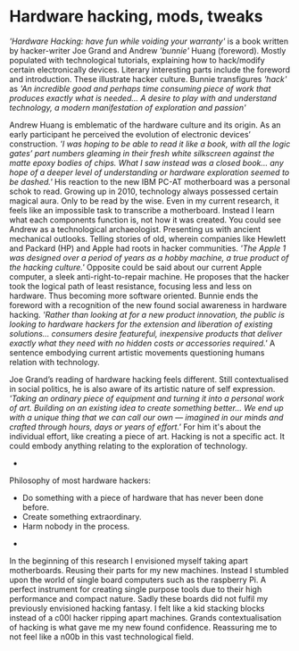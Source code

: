 # Hardware hacking, mods, tweaks 



*'Hardware Hacking: have fun while voiding your warranty'* is a book written by hacker-writer Joe Grand and Andrew *'bunnie'* Huang (foreword). Mostly populated with technological tutorials, explaining how to hack/modify certain electronically devices. Literary interesting parts include the foreword and introduction. These illustrate hacker culture. Bunnie transfigures *'hack'* as *'An incredible good and perhaps time consuming piece of work that produces exactly what is needed... A desire to play with and understand technology, a modern manifestation of exploration and passion'* 



Andrew Huang is emblematic of the hardware culture and its origin. 
As an early participant he perceived the evolution of electronic devices’ construction.
*'I was hoping to be able to read it like a book, with all the logic gates’ part numbers gleaming 
in their fresh white silkscreen against the matte epoxy bodies of chips. What I saw instead was a closed book… 
any hope of a deeper level of understanding or hardware exploration seemed to be dashed.'*
His reaction to the new IBM PC-AT motherboard was a personal schok to read. Growing up in 2010, 
technology always possessed certain magical aura. Only to be read by the wise. Even in my current research, 
it feels like an impossible task to transcribe a motherboard. Instead I learn what each components function is,
not how it was created. You could see Andrew as a technological archaeologist. 
Presenting us with ancient mechanical outlooks. Telling stories of old, wherein companies 
like Hewlett and Packard (HP) and Apple had roots in hacker communities. 
*'The Apple 1 was designed over a period of years as a hobby machine, a true product of the hacking culture.'* 
Opposite could be said about our current Apple computer, a sleek anti-right-to-repair machine. He proposes that the hacker took the logical path of least resistance, focusing less and less on hardware. Thus becoming more software oriented. Bunnie ends the foreword with a recognition of the new found social awareness in hardware hacking. *'Rather than looking at for a new product innovation, the public is looking to hardware hackers for 
the extension and liberation of existing solutions… consumers desire featureful, inexpensive products 
that deliver exactly what they need with no hidden costs or accessories required.'*
A sentence embodying current artistic movements questioning humans relation with technology. 



Joe Grand’s reading of hardware hacking feels different. Still contextualised in social politics, 
he is also aware of its artistic nature of self expression. 
*'Taking an ordinary piece of equipment and turning it into a personal work of art. Building on an existing idea to create something better… 
We end up with a unique thing that we can call our own — imagined in our minds and crafted through hours, 
days or years of effort.'* 
For him it's about the individual effort, like creating a piece of art. 
Hacking is not a specific act. It could embody anything relating to the exploration of technology. 


*
Philosophy of most hardware hackers:
- Do something with a piece of hardware that has never been done before.
- Create something extraordinary.
- Harm nobody in the process.
*



In the beginning of this research I envisioned myself taking apart motherboards. 
Reusing their parts for my new machines. Instead I stumbled upon the world of single board computers 
such as the raspberry Pi. A perfect instrument for creating single purpose tools due to their high performance 
and compact nature. Sadly these boards did not fulfil my previously envisioned hacking fantasy. 
I felt like a kid stacking blocks instead of a c00l hacker ripping apart machines. 
Grands contextualisation of hacking is what gave me my new found confidence. 
Reassuring me to not feel like a n00b in this vast technological field. 
 

